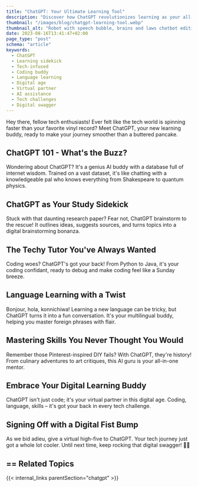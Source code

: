 ```yaml
---
title: "ChatGPT: Your Ultimate Learning Tool"
description: "Discover how ChatGPT revolutionizes learning as your all-in-one digital sidekick. From coding conundrums to language learning, embrace the power of AI assistance."
thumbnail: "/images/blog/chatgpt-learning-tool.webp"
thumbnail_alt: "Robot with speech bubble, brains and laws chatbot edition, green background"
date: 2023-08-16T13:41:47+02:00
page_type: "post"
schema: "article"
keywords:
  - ChatGPT
  - Learning sidekick
  - Tech-infused
  - Coding buddy
  - Language learning
  - Digital age
  - Virtual partner
  - AI assistance
  - Tech challenges
  - Digital swagger
---
```


Hey there, fellow tech enthusiasts! Ever felt like the tech world is spinning faster than your favorite vinyl record? Meet ChatGPT, your new learning buddy, ready to make your journey smoother than a buttered pancake.

## ChatGPT 101 - What's the Buzz?

Wondering about ChatGPT? It's a genius AI buddy with a database full of internet wisdom. Trained on a vast dataset, it's like chatting with a knowledgeable pal who knows everything from Shakespeare to quantum physics.

## ChatGPT as Your Study Sidekick

Stuck with that daunting research paper? Fear not, ChatGPT brainstorm to the rescue! It outlines ideas, suggests sources, and turns topics into a digital brainstorming bonanza.

## The Techy Tutor You've Always Wanted

Coding woes? ChatGPT's got your back! From Python to Java, it's your coding confidant, ready to debug and make coding feel like a Sunday breeze.

## Language Learning with a Twist

Bonjour, hola, konnichiwa! Learning a new language can be tricky, but ChatGPT turns it into a fun conversation. It's your multilingual buddy, helping you master foreign phrases with flair.

## Mastering Skills You Never Thought You Would

Remember those Pinterest-inspired DIY fails? With ChatGPT, they're history! From culinary adventures to art critiques, this AI guru is your all-in-one mentor.

## Embrace Your Digital Learning Buddy

ChatGPT isn't just code; it's your virtual partner in this digital age. Coding, language, skills – it's got your back in every tech challenge.

## Signing Off with a Digital Fist Bump

As we bid adieu, give a virtual high-five to ChatGPT. Your tech journey just got a whole lot cooler. Until next time, keep rocking that digital swagger! 👊🤖

## == Related Topics

{{< internal_links parentSection="chatgpt" >}}
